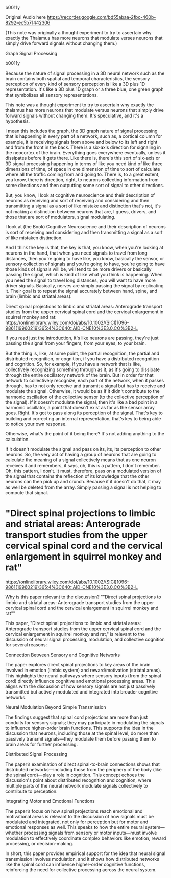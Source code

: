 b0011y

Original Audio here https://recorder.google.com/bd55abaa-2fbc-460b-8292-ec5b71442306 

(This note was originally a thought experiment to try to ascertain why exactly the Thalamus has more neurons that modulate verses neurons that simply drive forward signals without changing them.)

Graph Signal Processing

b0011y

Because the nature of signal processing in a 3D neural network such as the brain contains both spatial and temporal characteristics, the sensory perception of every kind of sensory perception is like a 3D plus 1D representation. It's like a 3D plus 1D graph or a three blue, one green graph that symbolizes all sensory representations.

This note was a thought experiment to try to ascertain why exactly the thalamus has more neurons that modulate versus neurons that simply drive forward signals without changing them. It's speculative, and it's a hypothesis.

I mean this includes the graph, the 3D graph nature of signal processing that is happening in every part of a network, such as, a cortical column for example, it is receiving signals from above and below to its left and right and from the front in the back. There is a six-axis direction for signaling in the neocortex of the brain. Everything goes everywhere eventually, unless it dissipates before it gets there. Like there is, there's this sort of six-axis or 3D signal processing happening in terms of like you need kind of like three dimensions of time, of space in one dimension of time to sort of calculate where all the traffic coming from and going to. There is, to a great extent, you know, there is direction, right, to neurons collecting information from some directions and then outputting some sort of signal to other directions.

But, you know, I look at cognitive neuroscience and their description of neurons as receiving and sort of receiving and considering and then transmitting a signal as a sort of like mistake and distinction that's not, it's not making a distinction between neurons that are, I guess, drivers, and those that are sort of modulators, signal modulating.

I look at (the Book) Cognitive Neuroscience and their description of neurons is sort of receiving and considering and then transmitting a signal as a sort of like mistaken distinction.

And I think the key is that, the key is that, you know, when you're looking at neurons in the hand, that when you need signals to travel from long distances, then you're going to have like, you know, basically the sensor, or sensory collection of signals and you're going to have, you're going to have those kinds of signals will be, will tend to be more drivers or basically passing the signal, which is kind of like what you think is happening. When you need the signal to travel long distances, you will want to have more driver signals. Basically, nerves are simply passing the signal by replicating it. Their goal is to repeat the signal accurately between hand, spine, and brain (limbic and striatal areas).

Direct spinal projections to limbic and striatal areas: Anterograde transport studies from the upper cervical spinal cord and the cervical enlargement in squirrel monkey and rat: https://onlinelibrary.wiley.com/doi/abs/10.1002/(SICI)1096-9861(19960219)365:4%3C640::AID-CNE10%3E3.0.CO%3B2-L

If you read just the introduction, it's like neurons are passing, they're just passing the signal from your fingers, from your eyes, to your brain.

But the thing is, like, at some point, the partial recognition, the partial and distributed recognition, or cognition, if you have a distributed recognition and cognition. So, for example, if you have a network that is like, collectively recognizing something through as it, as it's going to dissipate through the entire oscillatory network of the brain. But in order for that network to collectively recognize, each part of the network, when it passes through, has to not only receive and transmit a signal but has to receive and modulate the signal. Otherwise, it would be as if it didn't contribute to the harmonic oscillation of the collective sensor (to the collective perception of the signal). If it doesn't modulate the signal, then it's like a bad point in a harmonic oscillator, a point that doesn't exist as far as the sensor array goes. Right. It's got to pass along its perception of the signal. That's key to building and correcting an internal representation, that's key to being able to notice your own response.

Otherwise, what's the point of it being there? It's not adding anything to the calculation.

If it doesn't modulate the signal and pass on its, its, its perception to other neurons. So, the very act of having a group of neurons that are going to calculate the meaning of a signal collectively means that as one neuron receives it and remembers, it says, oh, this is a pattern, I don't remember. Oh, this pattern, I don't. It must, therefore, pass on a modulated version of the signal that contains the reflection of its knowledge that the other neurons can then pick up and crunch. Because if it doesn't do that, it may as well be deleted from the array. Simply passing a signal is not helping to compute that signal.

# "Direct spinal projections to limbic and striatal areas: Anterograde transport studies from the upper cervical spinal cord and the cervical enlargement in squirrel monkey and rat"
https://onlinelibrary.wiley.com/doi/abs/10.1002/(SICI)1096-9861(19960219)365:4%3C640::AID-CNE10%3E3.0.CO%3B2-L

Why is this paper relevant to the discussion? ""Direct spinal projections to limbic and striatal areas: Anterograde transport studies from the upper cervical spinal cord and the cervical enlargement in squirrel monkey and rat""

This paper, "Direct spinal projections to limbic and striatal areas: Anterograde transport studies from the upper cervical spinal cord and the cervical enlargement in squirrel monkey and rat," is relevant to the discussion of neural signal processing, modulation, and collective cognition for several reasons:

Connection Between Sensory and Cognitive Networks

The paper explores direct spinal projections to key areas of the brain involved in emotion (limbic system) and reward/motivation (striatal areas). This highlights the neural pathways where sensory inputs (from the spinal cord) directly influence cognitive and emotional processing areas. This aligns with the discussion of how sensory signals are not just passively transmitted but actively modulated and integrated into broader cognitive networks.

Neural Modulation Beyond Simple Transmission

The findings suggest that spinal cord projections are more than just conduits for sensory signals; they may participate in modulating the signals to influence higher-order brain functions. This supports the idea in the discussion that neurons, including those at the spinal level, do more than passively transmit signals—they modulate them before passing them to brain areas for further processing.

Distributed Signal Processing

The paper’s examination of direct spinal-to-brain connections shows that distributed networks—including those from the periphery of the body (like the spinal cord)—play a role in cognition. This concept echoes the discussion's point about distributed recognition and cognition, where multiple parts of the neural network modulate signals collectively to contribute to perception.

Integrating Motor and Emotional Functions

The paper’s focus on how spinal projections reach emotional and motivational areas is relevant to the discussion of how signals must be modulated and integrated, not only for perception but for motor and emotional responses as well. This speaks to how the entire neural system—whether processing signals from sensory or motor inputs—must involve modulation to effectively coordinate complex behaviors like emotion, reward processing, or decision-making.

In short, this paper provides empirical support for the idea that neural signal transmission involves modulation, and it shows how distributed networks like the spinal cord can influence higher-order cognitive functions, reinforcing the need for collective processing across the neural system.